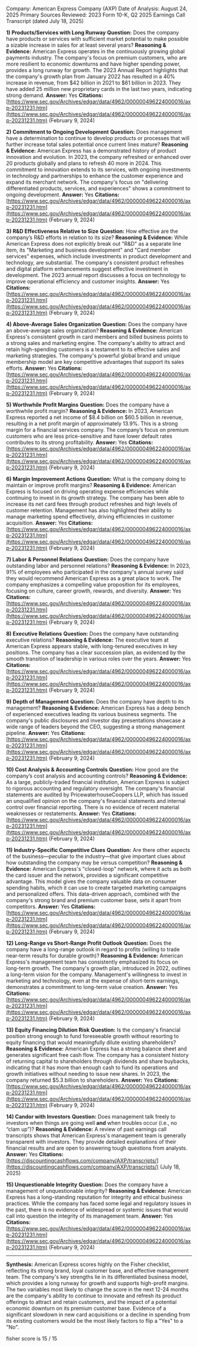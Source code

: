 Company: American Express Company (AXP)
Date of Analysis: August 24, 2025
Primary Sources Reviewed: 2023 Form 10-K, Q2 2025 Earnings Call Transcript (dated July 18, 2025)

**1) Products/Services with Long Runway**
**Question:** Does the company have products or services with sufficient market potential to make possible a sizable increase in sales for at least several years?
**Reasoning & Evidence:** American Express operates in the continuously growing global payments industry. The company's focus on premium customers, who are more resilient to economic downturns and have higher spending power, provides a long runway for growth. The 2023 Annual Report highlights that the company's growth plan from January 2022 has resulted in a 40% increase in revenue, from $42 billion in 2021 to $61 billion in 2023. They have added 25 million new proprietary cards in the last two years, indicating strong demand.
**Answer:** Yes
**Citations:** [https://www.sec.gov/Archives/edgar/data/4962/000000496224000016/axp-20231231.htm](https://www.sec.gov/Archives/edgar/data/4962/000000496224000016/axp-20231231.htm) (February 9, 2024)

**2) Commitment to Ongoing Development**
**Question:** Does management have a determination to continue to develop products or processes that will further increase total sales potential once current lines mature?
**Reasoning & Evidence:** American Express has a demonstrated history of product innovation and evolution. In 2023, the company refreshed or enhanced over 20 products globally and plans to refresh 40 more in 2024. This commitment to innovation extends to its services, with ongoing investments in technology and partnerships to enhance the customer experience and expand its merchant network. The company's focus on "delivering differentiated products, services, and experiences" shows a commitment to ongoing development.
**Answer:** Yes
**Citations:** [https://www.sec.gov/Archives/edgar/data/4962/000000496224000016/axp-20231231.htm](https://www.sec.gov/Archives/edgar/data/4962/000000496224000016/axp-20231231.htm) (February 9, 2024)

**3) R&D Effectiveness Relative to Size**
**Question:** How effective are the company’s R&D efforts in relation to its size?
**Reasoning & Evidence:** While American Express does not explicitly break out "R&D" as a separate line item, its "Marketing and business development" and "Card member services" expenses, which include investments in product development and technology, are substantial. The company's consistent product refreshes and digital platform enhancements suggest effective investment in development. The 2023 annual report discusses a focus on technology to improve operational efficiency and customer insights.
**Answer:** Yes
**Citations:** [https://www.sec.gov/Archives/edgar/data/4962/000000496224000016/axp-20231231.htm](https://www.sec.gov/Archives/edgar/data/4962/000000496224000016/axp-20231231.htm) (February 9, 2024)

**4) Above-Average Sales Organization**
**Question:** Does the company have an above-average sales organization?
**Reasoning & Evidence:** American Express's consistent growth in card members and billed business points to a strong sales and marketing engine. The company's ability to attract and retain high-spending customers is a testament to its effective sales and marketing strategies. The company's powerful global brand and unique membership model are key competitive advantages that support its sales efforts.
**Answer:** Yes
**Citations:** [https://www.sec.gov/Archives/edgar/data/4962/000000496224000016/axp-20231231.htm](https://www.sec.gov/Archives/edgar/data/4962/000000496224000016/axp-20231231.htm) (February 9, 2024)

**5) Worthwhile Profit Margins**
**Question:** Does the company have a worthwhile profit margin?
**Reasoning & Evidence:** In 2023, American Express reported a net income of $8.4 billion on $60.5 billion in revenue, resulting in a net profit margin of approximately 13.9%. This is a strong margin for a financial services company. The company’s focus on premium customers who are less price-sensitive and have lower default rates contributes to its strong profitability.
**Answer:** Yes
**Citations:** [https://www.sec.gov/Archives/edgar/data/4962/000000496224000016/axp-20231231.htm](https://www.sec.gov/Archives/edgar/data/4962/000000496224000016/axp-20231231.htm) (February 9, 2024)

**6) Margin Improvement Actions**
**Question:** What is the company doing to maintain or improve profit margins?
**Reasoning & Evidence:** American Express is focused on driving operating expense efficiencies while continuing to invest in its growth strategy. The company has been able to increase its net card fees through product refreshes and high levels of customer retention. Management has also highlighted their ability to manage marketing spend effectively, driving efficiencies in customer acquisition.
**Answer:** Yes
**Citations:** [https://www.sec.gov/Archives/edgar/data/4962/000000496224000016/axp-20231231.htm](https://www.sec.gov/Archives/edgar/data/4962/000000496224000016/axp-20231231.htm) (February 9, 2024)

**7) Labor & Personnel Relations**
**Question:** Does the company have outstanding labor and personnel relations?
**Reasoning & Evidence:** In 2023, 91% of employees who participated in the company's annual survey said they would recommend American Express as a great place to work. The company emphasizes a compelling value proposition for its employees, focusing on culture, career growth, rewards, and diversity.
**Answer:** Yes
**Citations:** [https://www.sec.gov/Archives/edgar/data/4962/000000496224000016/axp-20231231.htm](https://www.sec.gov/Archives/edgar/data/4962/000000496224000016/axp-20231231.htm) (February 9, 2024)

**8) Executive Relations**
**Question:** Does the company have outstanding executive relations?
**Reasoning & Evidence:** The executive team at American Express appears stable, with long-tenured executives in key positions. The company has a clear succession plan, as evidenced by the smooth transition of leadership in various roles over the years.
**Answer:** Yes
**Citations:** [https://www.sec.gov/Archives/edgar/data/4962/000000496224000016/axp-20231231.htm](https://www.sec.gov/Archives/edgar/data/4962/000000496224000016/axp-20231231.htm) (February 9, 2024)

**9) Depth of Management**
**Question:** Does the company have depth to its management?
**Reasoning & Evidence:** American Express has a deep bench of experienced executives leading its various business segments. The company's public disclosures and investor day presentations showcase a wide range of leaders beyond the CEO, suggesting a strong management pipeline.
**Answer:** Yes
**Citations:** [https://www.sec.gov/Archives/edgar/data/4962/000000496224000016/axp-20231231.htm](https://www.sec.gov/Archives/edgar/data/4962/000000496224000016/axp-20231231.htm) (February 9, 2024)

**10) Cost Analysis & Accounting Controls**
**Question:** How good are the company’s cost analysis and accounting controls?
**Reasoning & Evidence:** As a large, publicly-traded financial institution, American Express is subject to rigorous accounting and regulatory oversight. The company's financial statements are audited by PricewaterhouseCoopers LLP, which has issued an unqualified opinion on the company's financial statements and internal control over financial reporting. There is no evidence of recent material weaknesses or restatements.
**Answer:** Yes
**Citations:** [https://www.sec.gov/Archives/edgar/data/4962/000000496224000016/axp-20231231.htm](https://www.sec.gov/Archives/edgar/data/4962/000000496224000016/axp-20231231.htm) (February 9, 2024)

**11) Industry-Specific Competitive Clues**
**Question:** Are there other aspects of the business—peculiar to the industry—that give important clues about how outstanding the company may be versus competition?
**Reasoning & Evidence:** American Express's "closed-loop" network, where it acts as both the card issuer and the network, provides a significant competitive advantage. This model gives the company valuable data on consumer spending habits, which it can use to create targeted marketing campaigns and personalized offers. This data-driven approach, combined with the company's strong brand and premium customer base, sets it apart from competitors.
**Answer:** Yes
**Citations:** [https://www.sec.gov/Archives/edgar/data/4962/000000496224000016/axp-20231231.htm](https://www.sec.gov/Archives/edgar/data/4962/000000496224000016/axp-20231231.htm) (February 9, 2024)

**12) Long-Range vs Short-Range Profit Outlook**
**Question:** Does the company have a long-range outlook in regard to profits (willing to trade near-term results for durable growth)?
**Reasoning & Evidence:** American Express's management team has consistently emphasized its focus on long-term growth. The company's growth plan, introduced in 2022, outlines a long-term vision for the company. Management's willingness to invest in marketing and technology, even at the expense of short-term earnings, demonstrates a commitment to long-term value creation.
**Answer:** Yes
**Citations:** [https://www.sec.gov/Archives/edgar/data/4962/000000496224000016/axp-20231231.htm](https://www.sec.gov/Archives/edgar/data/4962/000000496224000016/axp-20231231.htm) (February 9, 2024)

**13) Equity Financing Dilution Risk**
**Question:** Is the company's financial position strong enough to fund foreseeable growth without resorting to equity financing that would meaningfully dilute existing shareholders?
**Reasoning & Evidence:** American Express has a strong balance sheet and generates significant free cash flow. The company has a consistent history of returning capital to shareholders through dividends and share buybacks, indicating that it has more than enough cash to fund its operations and growth initiatives without needing to issue new shares. In 2023, the company returned $5.3 billion to shareholders.
**Answer:** Yes
**Citations:** [https://www.sec.gov/Archives/edgar/data/4962/000000496224000016/axp-20231231.htm](https://www.sec.gov/Archives/edgar/data/4962/000000496224000016/axp-20231231.htm) (February 9, 2024)

**14) Candor with Investors**
**Question:** Does management talk freely to investors when things are going well **and** when troubles occur (i.e., no “clam up”)?
**Reasoning & Evidence:** A review of past earnings call transcripts shows that American Express's management team is generally transparent with investors. They provide detailed explanations of their financial results and are open to answering tough questions from analysts.
**Answer:** Yes
**Citations:** [https://discountingcashflows.com/company/AXP/transcripts/](https://discountingcashflows.com/company/AXP/transcripts/) (July 18, 2025)

**15) Unquestionable Integrity**
**Question:** Does the company have a management of unquestionable integrity?
**Reasoning & Evidence:** American Express has a long-standing reputation for integrity and ethical business practices. While the company has faced some legal and regulatory issues in the past, there is no evidence of widespread or systemic issues that would call into question the integrity of its management team.
**Answer:** Yes
**Citations:** [https://www.sec.gov/Archives/edgar/data/4962/000000496224000016/axp-20231231.htm](https://www.sec.gov/Archives/edgar/data/4962/000000496224000016/axp-20231231.htm) (February 9, 2024)

---
**Synthesis:**
American Express scores highly on the Fisher checklist, reflecting its strong brand, loyal customer base, and effective management team. The company's key strengths lie in its differentiated business model, which provides a long runway for growth and supports high-profit margins. The two variables most likely to change the score in the next 12-24 months are the company's ability to continue to innovate and refresh its product offerings to attract and retain customers, and the impact of a potential economic downturn on its premium customer base. Evidence of a significant slowdown in new card acquisitions or a decline in spending from its existing customers would be the most likely factors to flip a "Yes" to a "No".

fisher score is 15 / 15